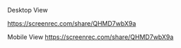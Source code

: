 Desktop View

https://screenrec.com/share/QHMD7wbX9a

Mobile View
https://screenrec.com/share/QHMD7wbX9a
